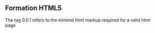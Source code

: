Formation HTML5
---------------

The tag 0.0.1 refers to the minimal html markup required for a valid html page
